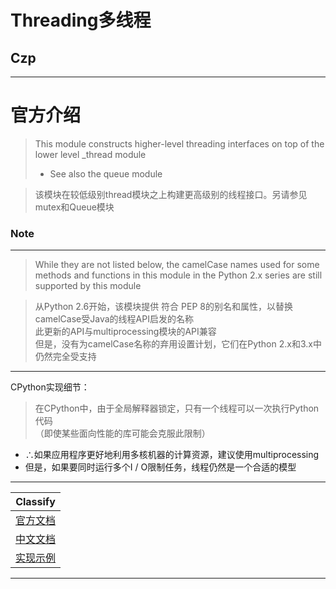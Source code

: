 # Threading多线程

## **Czp**   
---

# 官方介绍
> This module constructs higher-level threading interfaces on top of the lower level _thread module   
> * See also the queue module    

> 该模块在较低级别thread模块之上构建更高级别的线程接口。另请参见mutex和Queue模块   
### Note
---
>   While they are not listed below, the camelCase names used for some methods and functions in this module in the Python 2.x series are still supported by this module

>   从Python 2.6开始，该模块提供 符合 PEP 8的别名和属性，以替换camelCase受Java的线程API启发的名称   
>   此更新的API与multiprocessing模块的API兼容   
>   但是，没有为camelCase名称的弃用设置计划，它们在Python 2.x和3.x中仍然完全受支持

---
CPython实现细节：
> 在CPython中，由于全局解释器锁定，只有一个线程可以一次执行Python代码   
>（即使某些面向性能的库可能会克服此限制）  
* ∴如果应用程序更好地利用多核机器的计算资源，建议使用multiprocessing
* 但是，如果要同时运行多个I / O限制任务，线程仍然是一个合适的模型

---
Classify |
--- | 
[官方文档](https://docs.python.org/3/library/threading.html "官方文档") |
[中文文档](https://cloud.tencent.com/developer/section/1371311 "中文网") |
[实现示例](https://blog.csdn.net/Mr_Slower/article/details/83958758 "示例") |

---
